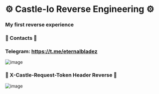 # ⚙️ Castle-Io Reverse Engineering ⚙️

### My first reverse experience

### 📑 Contacts 📑

### Telegram: https://t.me/eternalbladez

![image](https://github.com/user-attachments/assets/448d6618-b964-425a-b87d-1752ae4a4d3b)

### 🔐 X-Castle-Request-Token Header Reverse 🔐

![image](https://github.com/user-attachments/assets/6333e8cb-efa2-461b-8011-1db8aa7fae64)
